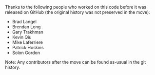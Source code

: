Thanks to the following people who worked on this code before it was released
on GitHub (the original history was not preserved in the move):

  - Brad Langel
  - Brendan Long
  - Gary Trakhman
  - Kevin Qiu
  - Mike Laferriere
  - Patrick Hoskins
  - Solon Gordon

Note: Any contributors after the move can be found as-usual in the git history.
